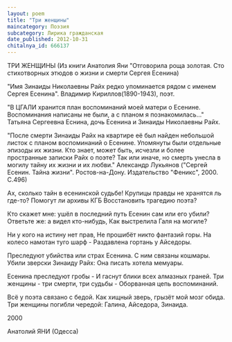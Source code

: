 ```yaml
---
layout: poem
title: "Три женщины"
maincategory: Поэзия
subcategory: Лирика гражданская
date_published: 2012-10-31
chitalnya_id: 666137
---
```




ТРИ ЖЕНЩИНЫ
(Из книги Анатолия Яни "Отговорила роща золотая.
Сто стихотворных этюдов о жизни и смерти
Сергея Есенина)

"Имя Зинаиды Николаевны Райх редко
упоминается рядом с именем Сергея Есенина".
Владимир Кириллов(1890-1943), поэт.

"В ЦГАЛИ хранится план воспоминаний
моей матери о Есенине. Воспоминания написаны не были,
а с планом я познакомилась..."
Татьяна Сергеевна Еснина, дочь Есенина 
и Зинаиды Николаевны Райх.

"После смерти Зинаиды Райх на квартире её был найден
небольшой листок с планом воспоминаний о Есенине. Упомянуты
были отдельные эпизоды их жизни. Кто знает, может быть, исчезли
и более пространные записки Райх о поэте? Так или иначе, но смерть
унесла в могилу тайну их жизни и их любви."
Александр Лукьянов
("Сергей Есенин. Тайна жизни".
Ростов-на-Дону. Издательство "Феникс", 2000. С.496)

Ах, сколько тайн в есенинской судьбе!
Крупицы правды не хранятся ль где-то?
Помогут ли архивы КГБ
Восстановить трагедию поэта?

Кто скажет мне: ушёл в последний путь
Есенин сам или его убили?
Ответьте же: а видел кто-нибудь,
Как выстрелила Галя на могиле?

Ни у кого на истину нет прав,
Не прошибёт никто фантазий горы.
На колесо намотан туго шарф -
Раздавлена гортань у Айседоры.

Преследуют убийства или страх
Есенина. С ним связаны кошмары.
Убили зверски Зинаиду Райх:
Она писать хотела мемуары.

Есенина преследуют гробы -
И гаснут блики всех алмазных граней.
Три женщины - три смерти, три судьбы -
Оборванная цепь воспоминаний.

Всё у поэта связано с бедой.
Как хищный зверь, грызёт мой мозг обида.
Три женщины погибли чередой:
Галина, Айседора, Зинаида.

2000

Анатолий ЯНИ (Одесса)






